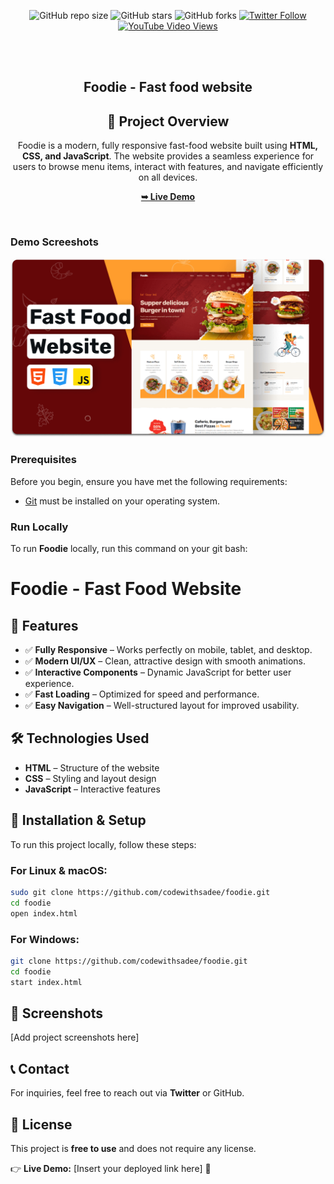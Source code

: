 <div align="center">
  
  ![GitHub repo size](https://img.shields.io/github/repo-size/codewithsadee/foodie)
  ![GitHub stars](https://img.shields.io/github/stars/codewithsadee/foodie?style=social)
  ![GitHub forks](https://img.shields.io/github/forks/codewithsadee/foodie?style=social)
[![Twitter Follow](https://img.shields.io/twitter/follow/codewithsadee_?style=social)](https://twitter.com/intent/follow?screen_name=codewithsadee_)
  [![YouTube Video Views](https://img.shields.io/youtube/views/5XnX83goEZo?style=social)](https://youtu.be/5XnX83goEZo)

  <br />
  <br />

  <h2 align="center">Foodie - Fast food website</h2>

 ## 📌 Project Overview
Foodie is a modern, fully responsive fast-food website built using **HTML, CSS, and JavaScript**. The website provides a seamless experience for users to browse menu items, interact with features, and navigate efficiently on all devices.


  <a href="[https://codewithsadee.github.io/foodie/](https://mahabub2030.github.io/Food-/)"><strong>➥ Live Demo</strong></a>

</div>

<br />

### Demo Screeshots

![Foodie Desktop Demo](./readme-images/desktop.png "Desktop Demo")

### Prerequisites

Before you begin, ensure you have met the following requirements:

* [Git](https://git-scm.com/downloads "Download Git") must be installed on your operating system.

### Run Locally

To run **Foodie** locally, run this command on your git bash:

# Foodie - Fast Food Website




## 🎯 Features
- ✅ **Fully Responsive** – Works perfectly on mobile, tablet, and desktop.
- ✅ **Modern UI/UX** – Clean, attractive design with smooth animations.
- ✅ **Interactive Components** – Dynamic JavaScript for better user experience.
- ✅ **Fast Loading** – Optimized for speed and performance.
- ✅ **Easy Navigation** – Well-structured layout for improved usability.

## 🛠️ Technologies Used
- **HTML** – Structure of the website
- **CSS** – Styling and layout design
- **JavaScript** – Interactive features

## 🔧 Installation & Setup
To run this project locally, follow these steps:

### **For Linux & macOS:**
```sh
sudo git clone https://github.com/codewithsadee/foodie.git
cd foodie
open index.html
```

### **For Windows:**
```sh
git clone https://github.com/codewithsadee/foodie.git
cd foodie
start index.html
```

## 📸 Screenshots
[Add project screenshots here]

## 📞 Contact
For inquiries, feel free to reach out via **Twitter** or GitHub.

## 📜 License
This project is **free to use** and does not require any license.

👉 **Live Demo:** [Insert your deployed link here] 🚀
